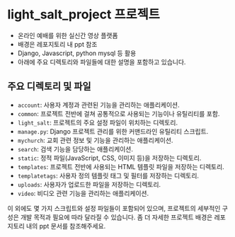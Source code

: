 # light_salt_project 프로젝트

- 온라인 예배를 위한 실신간 영상 플랫폼
- 배경은 레포지토리 내 ppt 참조
- Django, Javascript, python mysql 등 활용
- 아래에 주요 디렉토리와 파일들에 대한 설명을 포함하고 있습니다.

## 주요 디렉토리 및 파일

- `account`: 사용자 계정과 관련된 기능을 관리하는 애플리케이션.
- `common`: 프로젝트 전반에 걸쳐 공통적으로 사용되는 기능이나 유틸리티를 포함.
- `light_salt`: 프로젝트의 주요 설정 파일이 위치하는 디렉토리.
- `manage.py`: Django 프로젝트 관리를 위한 커맨드라인 유틸리티 스크립트.
- `mychurch`: 교회 관련 정보 및 기능을 관리하는 애플리케이션.
- `search`: 검색 기능을 담당하는 애플리케이션.
- `static`: 정적 파일(JavaScript, CSS, 이미지 등)을 저장하는 디렉토리.
- `templates`: 프로젝트 전반에 사용되는 HTML 템플릿 파일을 저장하는 디렉토리.
- `templatetags`: 사용자 정의 템플릿 태그 및 필터를 저장하는 디렉토리.
- `uploads`: 사용자가 업로드한 파일을 저장하는 디렉토리.
- `video`: 비디오 관련 기능을 관리하는 애플리케이션.

이 외에도 몇 가지 스크립트와 설정 파일들이 포함되어 있으며, 프로젝트의 세부적인 구성은 개발 목적과 필요에 따라 달라질 수 있습니다.
좀 더 자세한 프로젝트 배경은 레포지토리 내의 ppt 문서를 참조해주세요.


